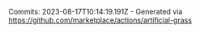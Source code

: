 Commits: 2023-08-17T10:14:19.191Z - Generated via https://github.com/marketplace/actions/artificial-grass
<br>
